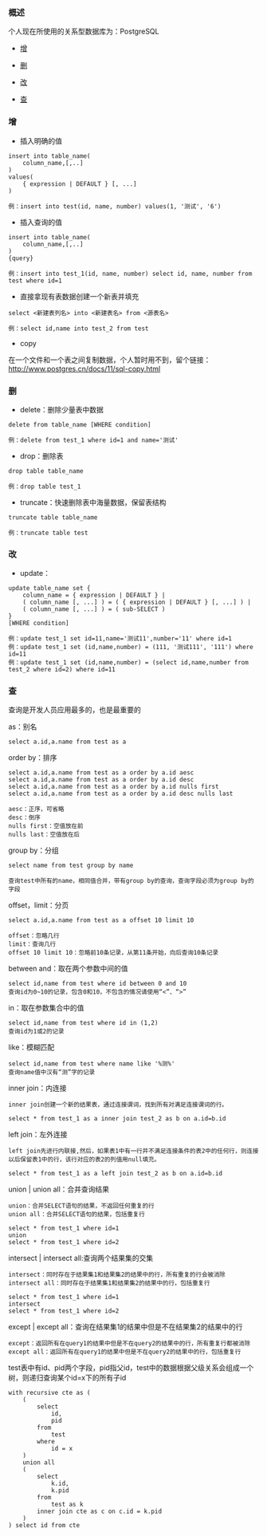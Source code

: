 ### 概述

个人现在所使用的关系型数据库为：PostgreSQL

+ [增](#增)

+ [删](#删)

+ [改](#改)

+ [查](#查)

### 增

+ 插入明确的值

```
insert into table_name(
    column_name,[,..]
) 
values(
    { expression | DEFAULT } [, ...]
)

例：insert into test(id, name, number) values(1, '测试', '6')
```

+ 插入查询的值

```
insert into table_name(
    column_name,[,..]
)
{query}

例：insert into test_1(id, name, number) select id, name, number from test where id=1
```

+ 直接拿现有表数据创建一个新表并填充

```
select <新建表列名> into <新建表名> from <源表名>
 
例：select id,name into test_2 from test
```

+ copy

在一个文件和一个表之间复制数据，个人暂时用不到，留个链接：http://www.postgres.cn/docs/11/sql-copy.html

### 删

+ delete：删除少量表中数据

```
delete from table_name [WHERE condition]

例：delete from test_1 where id=1 and name='测试'
```

+ drop：删除表

```
drop table table_name

例：drop table test_1
```

+ truncate：快速删除表中海量数据，保留表结构

```
truncate table table_name

例：truncate table test
```

### 改

+ update：
```
update table_name set { 
    column_name = { expression | DEFAULT } |
    ( column_name [, ...] ) = ( { expression | DEFAULT } [, ...] ) |
    ( column_name [, ...] ) = ( sub-SELECT )
}
[WHERE condition]

例：update test_1 set id=11,name='测试11',number='11' where id=1
例：update test_1 set (id,name,number) = (111, '测试111', '111') where id=11
例：update test_1 set (id,name,number) = (select id,name,number from test_2 where id=2) where id=11
```

### 查

查询是开发人员应用最多的，也是最重要的

as：别名
```
select a.id,a.name from test as a
```

order by：排序
```
select a.id,a.name from test as a order by a.id aesc
select a.id,a.name from test as a order by a.id desc
select a.id,a.name from test as a order by a.id nulls first
select a.id,a.name from test as a order by a.id desc nulls last 

aesc：正序，可省略
desc：倒序
nulls first：空值放在前
nulls last：空值放在后
```

group by：分组
```
select name from test group by name

查询test中所有的name，相同值合并，带有group by的查询，查询字段必须为group by的字段
```

offset，limit：分页
```
select a.id,a.name from test as a offset 10 limit 10

offset：忽略几行
limit：查询几行
offset 10 limit 10：忽略前10条记录，从第11条开始，向后查询10条记录
```

between and：取在两个参数中间的值
```
select id,name from test where id between 0 and 10
查询id为0~10的记录，包含0和10，不包含的情况请使用“<”、“>”
```

in：取在参数集合中的值
```
select id,name from test where id in (1,2)
查询id为1或2的记录
```

like：模糊匹配
```
select id,name from test where name like '%测%'
查询name值中汉有“测”字的记录
```

inner join：内连接
```
inner join创建一个新的结果表，通过连接谓词，找到所有对满足连接谓词的行。

select * from test_1 as a inner join test_2 as b on a.id=b.id
```

left join：左外连接
```
left join先进行内联接,然后，如果表1中有一行并不满足连接条件的表2中的任何行，则连接以后保留表1中的行，该行对应的表2的列值用null填充。

select * from test_1 as a left join test_2 as b on a.id=b.id
```

union | union all：合并查询结果
```
union：合并SELECT语句的结果，不返回任何重复的行
union all：合并SELECT语句的结果，包括重复行

select * from test_1 where id=1
union
select * from test_1 where id=2
```

intersect | intersect all:查询两个结果集的交集
```
intersect：同时存在于结果集1和结果集2的结果中的行，所有重复的行会被消除
intersect all：同时存在于结果集1和结果集2的结果中的行，包括重复行

select * from test_1 where id=1
intersect
select * from test_1 where id=2
```

except | except all：查询在结果集1的结果中但是不在结果集2的结果中的行
```
except：返回所有在query1的结果中但是不在query2的结果中的行，所有重复行都被消除
except all：返回所有在query1的结果中但是不在query2的结果中的行，包括重复行
```

test表中有id、pid两个字段，pid指父id，test中的数据根据父级关系会组成一个树，则递归查询某个id=x下的所有子id
```
with recursive cte as (
    (
        select
            id,
            pid
        from
            test
        where
            id = x
    )
    union all
    (
        select
            k.id,
            k.pid
        from
            test as k
        inner join cte as c on c.id = k.pid
    )
) select id from cte
```

